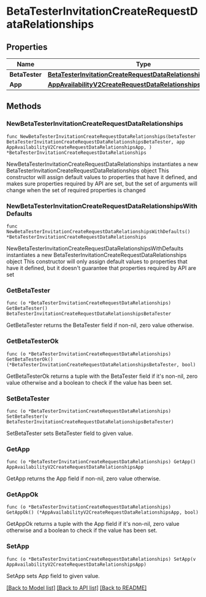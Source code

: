 # BetaTesterInvitationCreateRequestDataRelationships

## Properties

Name | Type | Description | Notes
------------ | ------------- | ------------- | -------------
**BetaTester** | [**BetaTesterInvitationCreateRequestDataRelationshipsBetaTester**](BetaTesterInvitationCreateRequestDataRelationshipsBetaTester.md) |  | 
**App** | [**AppAvailabilityV2CreateRequestDataRelationshipsApp**](AppAvailabilityV2CreateRequestDataRelationshipsApp.md) |  | 

## Methods

### NewBetaTesterInvitationCreateRequestDataRelationships

`func NewBetaTesterInvitationCreateRequestDataRelationships(betaTester BetaTesterInvitationCreateRequestDataRelationshipsBetaTester, app AppAvailabilityV2CreateRequestDataRelationshipsApp, ) *BetaTesterInvitationCreateRequestDataRelationships`

NewBetaTesterInvitationCreateRequestDataRelationships instantiates a new BetaTesterInvitationCreateRequestDataRelationships object
This constructor will assign default values to properties that have it defined,
and makes sure properties required by API are set, but the set of arguments
will change when the set of required properties is changed

### NewBetaTesterInvitationCreateRequestDataRelationshipsWithDefaults

`func NewBetaTesterInvitationCreateRequestDataRelationshipsWithDefaults() *BetaTesterInvitationCreateRequestDataRelationships`

NewBetaTesterInvitationCreateRequestDataRelationshipsWithDefaults instantiates a new BetaTesterInvitationCreateRequestDataRelationships object
This constructor will only assign default values to properties that have it defined,
but it doesn't guarantee that properties required by API are set

### GetBetaTester

`func (o *BetaTesterInvitationCreateRequestDataRelationships) GetBetaTester() BetaTesterInvitationCreateRequestDataRelationshipsBetaTester`

GetBetaTester returns the BetaTester field if non-nil, zero value otherwise.

### GetBetaTesterOk

`func (o *BetaTesterInvitationCreateRequestDataRelationships) GetBetaTesterOk() (*BetaTesterInvitationCreateRequestDataRelationshipsBetaTester, bool)`

GetBetaTesterOk returns a tuple with the BetaTester field if it's non-nil, zero value otherwise
and a boolean to check if the value has been set.

### SetBetaTester

`func (o *BetaTesterInvitationCreateRequestDataRelationships) SetBetaTester(v BetaTesterInvitationCreateRequestDataRelationshipsBetaTester)`

SetBetaTester sets BetaTester field to given value.


### GetApp

`func (o *BetaTesterInvitationCreateRequestDataRelationships) GetApp() AppAvailabilityV2CreateRequestDataRelationshipsApp`

GetApp returns the App field if non-nil, zero value otherwise.

### GetAppOk

`func (o *BetaTesterInvitationCreateRequestDataRelationships) GetAppOk() (*AppAvailabilityV2CreateRequestDataRelationshipsApp, bool)`

GetAppOk returns a tuple with the App field if it's non-nil, zero value otherwise
and a boolean to check if the value has been set.

### SetApp

`func (o *BetaTesterInvitationCreateRequestDataRelationships) SetApp(v AppAvailabilityV2CreateRequestDataRelationshipsApp)`

SetApp sets App field to given value.



[[Back to Model list]](../README.md#documentation-for-models) [[Back to API list]](../README.md#documentation-for-api-endpoints) [[Back to README]](../README.md)



